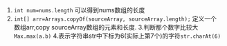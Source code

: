 1. ```int num=nums.length```  可以得到nums数组的长度
2. ```int[] arr=Arrays.copyOf(sourceArray, sourceArray.length);```  定义一个数组arr,copy sourceArray数组的元素和长度.
3.判断那个数字比较大```Max.max(a.b)```
4.表示字符串str中下标为6(实际上第7个)的字符```str.charAt(6)```
